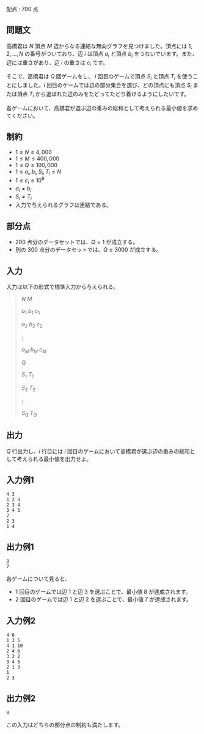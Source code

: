 配点 : $700$ 点

## 問題文

高橋君は $N$ 頂点 $M$ 辺からなる連結な無向グラフを見つけました。頂点には $1,2,...,N$ の番号がついており、辺 $i$ は頂点 $a_i$ と頂点 $b_i$ をつないでいます。また、辺には重さがあり、辺 $i$ の重さは $c_i$ です。

そこで、高橋君は $Q$ 回ゲームをし、 $i$ 回目のゲームで頂点 $S_i$ と頂点 $T_i$ を使うことにしました。$i$ 回目のゲームでは辺の部分集合を選び、どの頂点にも頂点 $S_i$ または頂点 $T_i$ から選ばれた辺のみをたどってたどり着けるようにしたいです。

各ゲームにおいて、高橋君が選ぶ辺の重みの総和として考えられる最小値を求めてください。

## 制約

- $1 \leq N \leq 4,000$
- $1 \leq M \leq 400,000$
- $1 \leq Q \leq 100,000$
- $1 \leq a_i,b_i,S_i,T_i \leq N$
- $1 \leq c_i \leq 10^{9}$
- $a_i \neq b_i$
- $S_i \neq T_i$
- 入力で与えられるグラフは連結である。

## 部分点

- $200$ 点分のデータセットでは、$Q = 1$ が成立する。
- 別の $300$ 点分のデータセットでは、$Q \leq 3000$ が成立する。

## 入力

入力は以下の形式で標準入力から与えられる。

> $N$ $M$ 
> 
> $a_1$ $b_1$ $c_1$
> 
> $a_2$ $b_2$ $c_2$
> 
> $:$
> 
> $a_M$ $b_M$ $c_M$
> 
> $Q$
> 
> $S_1$ $T_1$
> 
> $S_2$ $T_2$
> 
> $:$
> 
> $S_Q$ $T_Q$

## 出力

$Q$ 行出力し、$i$ 行目には $i$ 回目のゲームにおいて高橋君が選ぶ辺の重みの総和として考えられる最小値を出力せよ。

## 入力例1

```plain
4 3
1 2 3
2 3 4
3 4 5
2
2 3
1 4
```

## 出力例1

```plain
8
7
```

各ゲームについて見ると、

- $1$ 回目のゲームでは辺 $1$ と辺 $3$ を選ぶことで、最小値 $8$ が達成されます。
- $2$ 回目のゲームでは辺 $1$ と辺 $2$ を選ぶことで、最小値 $7$ が達成されます。

## 入力例2

```plain
4 6
1 3 5
4 1 10
2 4 6
3 2 2
3 4 5
2 1 3
1
2 3
```

## 出力例2

```plain
8
```

この入力はどちらの部分点の制約も満たします。